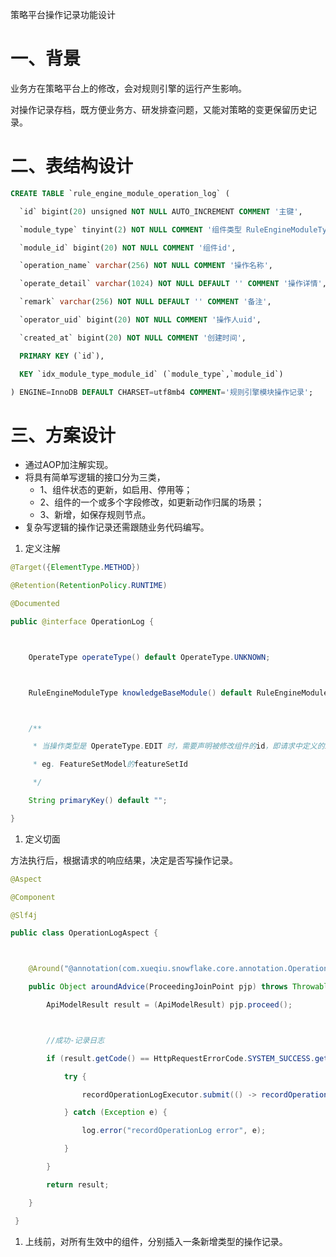 策略平台操作记录功能设计

# 一、背景

业务方在策略平台上的修改，会对规则引擎的运行产生影响。

对操作记录存档，既方便业务方、研发排查问题，又能对策略的变更保留历史记录。

# 二、表结构设计

```SQL
CREATE TABLE `rule_engine_module_operation_log` (

  `id` bigint(20) unsigned NOT NULL AUTO_INCREMENT COMMENT '主键',

  `module_type` tinyint(2) NOT NULL COMMENT '组件类型 RuleEngineModuleType',

  `module_id` bigint(20) NOT NULL COMMENT '组件id',

  `operation_name` varchar(256) NOT NULL COMMENT '操作名称',

  `operate_detail` varchar(1024) NOT NULL DEFAULT '' COMMENT '操作详情',

  `remark` varchar(256) NOT NULL DEFAULT '' COMMENT '备注',

  `operator_uid` bigint(20) NOT NULL COMMENT '操作人uid',

  `created_at` bigint(20) NOT NULL COMMENT '创建时间',

  PRIMARY KEY (`id`),

  KEY `idx_module_type_module_id` (`module_type`,`module_id`)

) ENGINE=InnoDB DEFAULT CHARSET=utf8mb4 COMMENT='规则引擎模块操作记录';
```



# 三、方案设计



- 通过AOP加注解实现。
- 将具有简单写逻辑的接口分为三类，
  - 1、组件状态的更新，如启用、停用等；
  - 2、组件的一个或多个字段修改，如更新动作归属的场景；
  - 3、新增，如保存规则节点。
- 复杂写逻辑的操作记录还需跟随业务代码编写。



1. 定义注解

```Java
@Target({ElementType.METHOD})

@Retention(RetentionPolicy.RUNTIME)

@Documented

public @interface OperationLog {



    OperateType operateType() default OperateType.UNKNOWN;



    RuleEngineModuleType knowledgeBaseModule() default RuleEngineModuleType.UNKNOWN;



    /**

     * 当操作类型是 OperateType.EDIT 时，需要声明被修改组件的id，即请求中定义的id字段名

     * eg. FeatureSetModel的featureSetId

     */

    String primaryKey() default "";

}
```





1. 定义切面

方法执行后，根据请求的响应结果，决定是否写操作记录。

```Java
@Aspect

@Component

@Slf4j

public class OperationLogAspect {



    @Around("@annotation(com.xueqiu.snowflake.core.annotation.OperationLog)")

    public Object aroundAdvice(ProceedingJoinPoint pjp) throws Throwable {

        ApiModelResult result = (ApiModelResult) pjp.proceed();



        //成功-记录日志

        if (result.getCode() == HttpRequestErrorCode.SYSTEM_SUCCESS.getErrorCode()) {

            try {

                recordOperationLogExecutor.submit(() -> recordOperationLog(pjp, result));

            } catch (Exception e) {

                log.error("recordOperationLog error", e);

            }

        }

        return result;

    }

 }
```



1. 上线前，对所有生效中的组件，分别插入一条新增类型的操作记录。